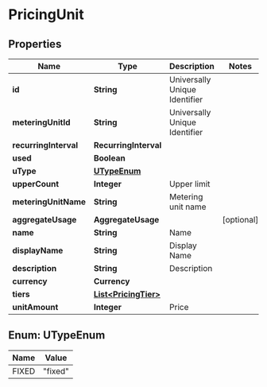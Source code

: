 

# PricingUnit


## Properties

| Name | Type | Description | Notes |
|------------ | ------------- | ------------- | -------------|
|**id** | **String** | Universally Unique Identifier |  |
|**meteringUnitId** | **String** | Universally Unique Identifier |  |
|**recurringInterval** | **RecurringInterval** |  |  |
|**used** | **Boolean** |  |  |
|**uType** | [**UTypeEnum**](#UTypeEnum) |  |  |
|**upperCount** | **Integer** | Upper limit |  |
|**meteringUnitName** | **String** | Metering unit name |  |
|**aggregateUsage** | **AggregateUsage** |  |  [optional] |
|**name** | **String** | Name |  |
|**displayName** | **String** | Display Name |  |
|**description** | **String** | Description |  |
|**currency** | **Currency** |  |  |
|**tiers** | [**List&lt;PricingTier&gt;**](PricingTier.md) |  |  |
|**unitAmount** | **Integer** | Price |  |



## Enum: UTypeEnum

| Name | Value |
|---- | -----|
| FIXED | &quot;fixed&quot; |



